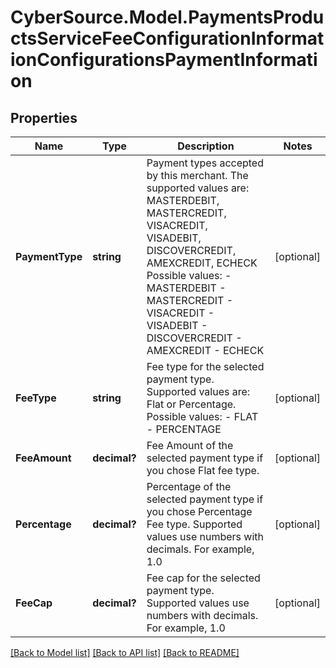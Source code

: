# CyberSource.Model.PaymentsProductsServiceFeeConfigurationInformationConfigurationsPaymentInformation
## Properties

Name | Type | Description | Notes
------------ | ------------- | ------------- | -------------
**PaymentType** | **string** | Payment types accepted by this merchant. The supported values are: MASTERDEBIT, MASTERCREDIT, VISACREDIT, VISADEBIT, DISCOVERCREDIT, AMEXCREDIT, ECHECK  Possible values: - MASTERDEBIT - MASTERCREDIT - VISACREDIT - VISADEBIT - DISCOVERCREDIT - AMEXCREDIT - ECHECK | [optional] 
**FeeType** | **string** | Fee type for the selected payment type. Supported values are: Flat or Percentage.   Possible values: - FLAT - PERCENTAGE | [optional] 
**FeeAmount** | **decimal?** | Fee Amount of the selected payment type if you chose Flat fee type.  | [optional] 
**Percentage** | **decimal?** | Percentage of the selected payment type if you chose Percentage Fee type. Supported values use numbers with decimals. For example, 1.0  | [optional] 
**FeeCap** | **decimal?** | Fee cap for the selected payment type. Supported values use numbers with decimals. For example, 1.0  | [optional] 

[[Back to Model list]](../README.md#documentation-for-models) [[Back to API list]](../README.md#documentation-for-api-endpoints) [[Back to README]](../README.md)

